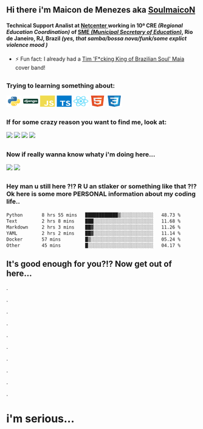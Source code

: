 ## Hi there i'm Maicon de Menezes aka <a href = "https://www.instagram.com/soulmaicon">SoulmaicoN</a> 

#### Technical Support Analist at <a href = "https://www.netcenter.com.br/"> Netcenter </a> working in 10ª CRE _(Regional Education Coordination)_ of <a href = "https://www.rio.rj.gov.br/web/sme"> SME _(Municipal Secretary of Education)_</a>, Rio de Janeiro, RJ, Brazil _(yes, that samba/bossa nova/funk/some explict violence mood )_
- ⚡ Fun fact: I already had a <a href = "https://open.spotify.com/artist/0jOs0wnXCu1bGGP7kh5uIu"> Tim 'F*cking King of Brazilian Soul' Maia 
</a> cover band!

##

### Trying to learning something about:
<div style="display: inline_block">
  <img align="center" alt="Python" height="30" width="40" src="https://raw.githubusercontent.com/devicons/devicon/master/icons/python/python-original.svg">
  <img align="center" alt="Django" height="30" width="40" src="https://raw.githubusercontent.com/devicons/devicon/master/icons/django/django-original.svg">
  <img align="center" alt="Js" height="30" width="40" src="https://raw.githubusercontent.com/devicons/devicon/master/icons/javascript/javascript-plain.svg">
  <img align="center" alt="Ts" height="30" width="40" src="https://raw.githubusercontent.com/devicons/devicon/master/icons/typescript/typescript-plain.svg">
  <img align="center" alt="React" height="30" width="40" src="https://raw.githubusercontent.com/devicons/devicon/master/icons/react/react-original.svg">
  <img align="center" alt="HTML" height="30" width="40" src="https://raw.githubusercontent.com/devicons/devicon/master/icons/html5/html5-original.svg">
  <img align="center" alt="CSS" height="30" width="40" src="https://raw.githubusercontent.com/devicons/devicon/master/icons/css3/css3-original.svg">  
</div>
  
  ##
 
 ### If for some crazy reason you want to find me, look at:
<div style="display: inline_block">   
  <a href = "https://api.whatsapp.com/send?1=pt_BR&phone=5521965319410"><img src="https://img.shields.io/badge/WhatsApp-25D366?style=for-the-badge&logo=whatsapp&logoColor=white" target="_blank"></a>
  <a href = "mailto:maicondmenezes@inf.ufpel.edu.br"><img src="https://img.shields.io/badge/Gmail-D14836?style=for-the-badge&logo=gmail&logoColor=white" target="_blank"></a>
  <a href="https://www.linkedin.com/in/maicon-oliveira-73141b71" target="_blank"><img src="https://img.shields.io/badge/-LinkedIn-%230077B5?style=for-the-badge&logo=linkedin&logoColor=white" target="_blank"></a> 
  <a href="https://www.twitter.com/maicondmenezes" target="_blank"><img src="https://img.shields.io/badge/Twitter-1DA1F2?style=for-the-badge&logo=twitter&logoColor=white" target="_blank"></a>  
</div>

##

### Now if really wanna know whaty i'm doing here...
<div>   
  <img height="180em" src="https://github-readme-stats.vercel.app/api?username=maicondmenezes&show_icons=true&theme=gruvbox&include_all_commits=true&count_private=true"/>
  <img height="180em" src="https://github-readme-stats.vercel.app/api/top-langs/?username=maicondmenezes&layout=compact&langs_count=7&theme=gruvbox"/>
</div>

##

### Hey man u still here ?!? R U an stlaker or something like that ?!? Ok here is some more PERSONAL information about my coding life..

<!--START_SECTION:waka-->

```text
Python       8 hrs 55 mins   ████████████▒░░░░░░░░░░░░   48.73 %
Text         2 hrs 8 mins    ███░░░░░░░░░░░░░░░░░░░░░░   11.68 %
Markdown     2 hrs 3 mins    ██▓░░░░░░░░░░░░░░░░░░░░░░   11.26 %
YAML         2 hrs 2 mins    ██▓░░░░░░░░░░░░░░░░░░░░░░   11.14 %
Docker       57 mins         █▒░░░░░░░░░░░░░░░░░░░░░░░   05.24 %
Other        45 mins         █░░░░░░░░░░░░░░░░░░░░░░░░   04.17 %
```

<!--END_SECTION:waka-->


##

## It's good enough for you?!? Now get out of here... 

.

.

.

.

.

.

.

.

.

.


# i'm serious...
